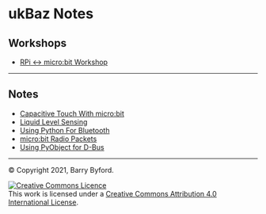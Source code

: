 # ukBaz Notes

## Workshops
 - [RPi <-> micro:bit Workshop](./howto/ubit_workshop.html)


---
## Notes
- [Capacitive Touch With micro:bit](./en/html/howto/microbit_touch/index.html)
- [Liquid Level Sensing](./en/html/howto/microbit_level_sensor/index.html)
- [Using Python For Bluetooth](./en/html/reference/bluetooth_overview/index.html)
- [micro:bit Radio Packets](./howto/ubit_radio.html)
- [Using PyObject for D-Bus](./howto/python_gio.md)

---
&copy; Copyright 2021, Barry Byford.

<a rel="license" href="http://creativecommons.org/licenses/by/4.0/"><img alt="Creative Commons Licence" style="border-width:0" src="https://i.creativecommons.org/l/by/4.0/80x15.png" /></a><br />This work is licensed under a <a rel="license" href="http://creativecommons.org/licenses/by/4.0/">Creative Commons Attribution 4.0 International License</a>.